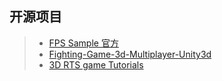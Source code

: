 ## 开源项目

> - [FPS Sample 官方](https://github.com/Unity-Technologies/FPSSample)
> - [Fighting-Game-3d-Multiplayer-Unity3d](https://github.com/Partha-Sarker/Fighting-Game-3d-Multiplayer-Unity3d)
> - [3D RTS game Tutorials](https://github.com/MinaPecheux/UnityTutorials-RTS)
